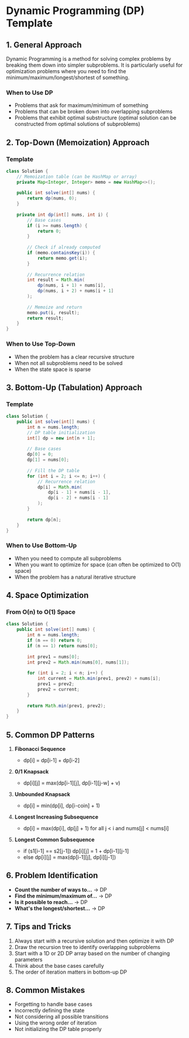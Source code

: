 # Dynamic Programming (DP) Template

## 1. General Approach
Dynamic Programming is a method for solving complex problems by breaking them down into simpler subproblems. It is particularly useful for optimization problems where you need to find the minimum/maximum/longest/shortest of something.

### When to Use DP
- Problems that ask for maximum/minimum of something
- Problems that can be broken down into overlapping subproblems
- Problems that exhibit optimal substructure (optimal solution can be constructed from optimal solutions of subproblems)

## 2. Top-Down (Memoization) Approach
### Template
```java
class Solution {
    // Memoization table (can be HashMap or array)
    private Map<Integer, Integer> memo = new HashMap<>();
    
    public int solve(int[] nums) {
        return dp(nums, 0);
    }
    
    private int dp(int[] nums, int i) {
        // Base cases
        if (i >= nums.length) {
            return 0;
        }
        
        // Check if already computed
        if (memo.containsKey(i)) {
            return memo.get(i);
        }
        
        // Recurrence relation
        int result = Math.min(
            dp(nums, i + 1) + nums[i],
            dp(nums, i + 2) + nums[i + 1]
        );
        
        // Memoize and return
        memo.put(i, result);
        return result;
    }
}
```

### When to Use Top-Down
- When the problem has a clear recursive structure
- When not all subproblems need to be solved
- When the state space is sparse

## 3. Bottom-Up (Tabulation) Approach
### Template
```java
class Solution {
    public int solve(int[] nums) {
        int n = nums.length;
        // DP table initialization
        int[] dp = new int[n + 1];
        
        // Base cases
        dp[0] = 0;
        dp[1] = nums[0];
        
        // Fill the DP table
        for (int i = 2; i <= n; i++) {
            // Recurrence relation
            dp[i] = Math.min(
                dp[i - 1] + nums[i - 1],
                dp[i - 2] + nums[i - 1]
            );
        }
        
        return dp[n];
    }
}
```

### When to Use Bottom-Up
- When you need to compute all subproblems
- When you want to optimize for space (can often be optimized to O(1) space)
- When the problem has a natural iterative structure

## 4. Space Optimization
### From O(n) to O(1) Space
```java
class Solution {
    public int solve(int[] nums) {
        int n = nums.length;
        if (n == 0) return 0;
        if (n == 1) return nums[0];
        
        int prev1 = nums[0];
        int prev2 = Math.min(nums[0], nums[1]);
        
        for (int i = 2; i < n; i++) {
            int current = Math.min(prev1, prev2) + nums[i];
            prev1 = prev2;
            prev2 = current;
        }
        
        return Math.min(prev1, prev2);
    }
}
```

## 5. Common DP Patterns
1. **Fibonacci Sequence**
   - dp[i] = dp[i-1] + dp[i-2]

2. **0/1 Knapsack**
   - dp[i][j] = max(dp[i-1][j], dp[i-1][j-w] + v)

3. **Unbounded Knapsack**
   - dp[i] = min(dp[i], dp[i-coin] + 1)

4. **Longest Increasing Subsequence**
   - dp[i] = max(dp[i], dp[j] + 1) for all j < i and nums[j] < nums[i]

5. **Longest Common Subsequence**
   - if (s1[i-1] == s2[j-1]) dp[i][j] = 1 + dp[i-1][j-1]
   - else dp[i][j] = max(dp[i-1][j], dp[i][j-1])

## 6. Problem Identification
- **Count the number of ways to...** → DP
- **Find the minimum/maximum of...** → DP
- **Is it possible to reach...** → DP
- **What's the longest/shortest...** → DP

## 7. Tips and Tricks
1. Always start with a recursive solution and then optimize it with DP
2. Draw the recursion tree to identify overlapping subproblems
3. Start with a 1D or 2D DP array based on the number of changing parameters
4. Think about the base cases carefully
5. The order of iteration matters in bottom-up DP

## 8. Common Mistakes
- Forgetting to handle base cases
- Incorrectly defining the state
- Not considering all possible transitions
- Using the wrong order of iteration
- Not initializing the DP table properly